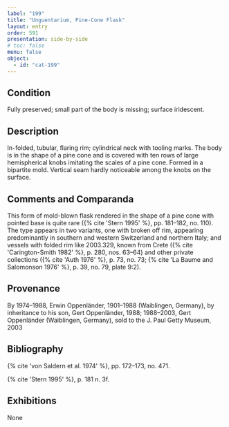 ```yaml
---
label: "199"
title: "Unguentarium, Pine-Cone Flask"
layout: entry
order: 591
presentation: side-by-side
# toc: false
menu: false
object:
  - id: "cat-199"
---
```


## Condition

Fully preserved; small part of the body is missing; surface iridescent.

## Description

In-folded, tubular, flaring rim; cylindrical neck with tooling marks. The body is in the shape of a pine cone and is covered with ten rows of large hemispherical knobs imitating the scales of a pine cone. Formed in a bipartite mold. Vertical seam hardly noticeable among the knobs on the surface.

## Comments and Comparanda

This form of mold-blown flask rendered in the shape of a pine cone with pointed base is quite rare ({% cite 'Stern 1995' %}, pp. 181–182, no. 110). The type appears in two variants, one with broken off rim, appearing predominantly in southern and western Switzerland and northern Italy; and vessels with folded rim like 2003.329, known from Crete ({% cite 'Carington-Smith 1982' %}, p. 280, nos. 63–64) and other private collections ({% cite 'Auth 1976' %}, p. 73, no. 73; {% cite 'La Baume and Salomonson 1976' %}, p. 39, no. 79, plate 9:2).

## Provenance

By 1974–1988, Erwin Oppenländer, 1901–1988 (Waiblingen, Germany), by inheritance to his son, Gert Oppenländer, 1988; 1988–2003, Gert Oppenländer (Waiblingen, Germany), sold to the J. Paul Getty Museum, 2003

## Bibliography

{% cite 'von Saldern et al. 1974' %}, pp. 172–173, no. 471.

{% cite 'Stern 1995' %}, p. 181 n. 3f.

## Exhibitions

None
